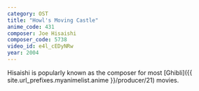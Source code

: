 ```yaml
---
category: OST
title: "Howl's Moving Castle"
anime_code: 431
composer: Joe Hisaishi
composer_code: 5738
video_id: e4l_cEDyNRw
year: 2004
---
```

Hisaishi is popularly known as the composer for most [Ghibli]({{ site.url_prefixes.myanimelist.anime }}/producer/21) movies.